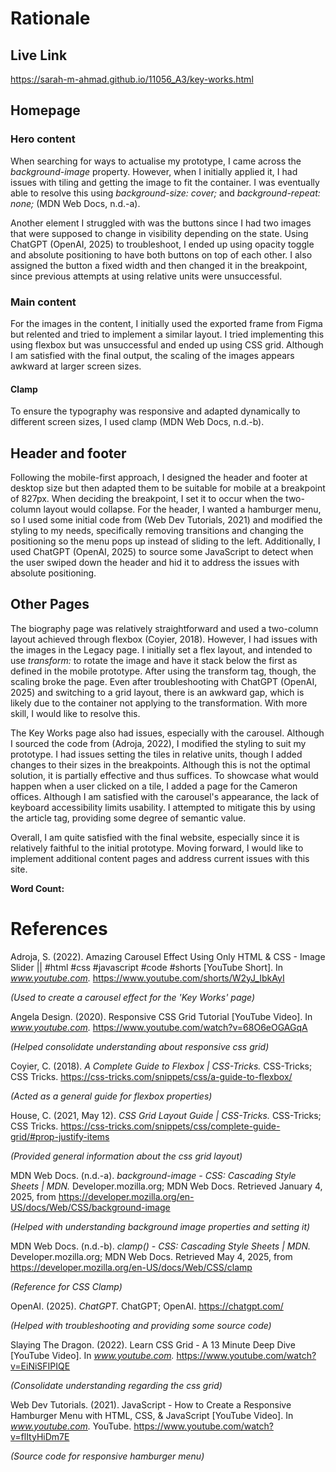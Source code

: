 # Rationale

## Live Link

https://sarah-m-ahmad.github.io/11056_A3/key-works.html

## Homepage

### Hero content

When searching for ways to actualise my prototype, I came across the _background-image_ property. However, when I initially applied it, I had issues with tiling and getting the image to fit the container. I was eventually able to resolve this using _background-size: cover;_ and _background-repeat: none;_ (MDN Web Docs, n.d.-a).

Another element I struggled with was the buttons since I had two images that were supposed to change in visibility depending on the state. Using ChatGPT (OpenAI, 2025) to troubleshoot, I ended up using opacity toggle and absolute positioning to have both buttons on top of each other. I also assigned the button a fixed width and then changed it in the breakpoint, since previous attempts at using relative units were unsuccessful.

### Main content

For the images in the content, I initially used the exported frame from Figma but relented and tried to implement a similar layout. I tried implementing this using flexbox but was unsuccessful and ended up using CSS grid. Although I am satisfied with the final output, the scaling of the images appears awkward at larger screen sizes.

#### Clamp

To ensure the typography was responsive and adapted dynamically to different screen sizes, I used clamp (MDN Web Docs, n.d.-b).

## Header and footer

Following the mobile-first approach, I designed the header and footer at desktop size but then adapted them to be suitable for mobile at a breakpoint of 827px. When deciding the breakpoint, I set it to occur when the two-column layout would collapse. For the header, I wanted a hamburger menu, so I used some initial code from (Web Dev Tutorials, 2021) and modified the styling to my needs, specifically removing transitions and changing the positioning so the menu pops up instead of sliding to the left. Additionally, I used ChatGPT (OpenAI, 2025) to source some JavaScript to detect when the user swiped down the header and hid it to address the issues with absolute positioning.

## Other Pages

The biography page was relatively straightforward and used a two-column layout achieved through flexbox (Coyier, 2018). However, I had issues with the images in the Legacy page. I initially set a flex layout, and intended to use _transform:_ to rotate the image and have it stack below the first as defined in the mobile prototype. After using the transform tag, though, the scaling broke the page. Even after troubleshooting with ChatGPT (OpenAI, 2025) and switching to a grid layout, there is an awkward gap, which is likely due to the container not applying to the transformation. With more skill, I would like to resolve this.

The Key Works page also had issues, especially with the carousel. Although I sourced the code from (Adroja, 2022), I modified the styling to suit my prototype. I had issues setting the tiles in relative units, though I added changes to their sizes in the breakpoints. Although this is not the optimal solution, it is partially effective and thus suffices. To showcase what would happen when a user clicked on a tile, I added a page for the Cameron offices. Although I am satisfied with the carousel's appearance, the lack of keyboard accessibility limits usability. I attempted to mitigate this by using the article tag, providing some degree of semantic value.

Overall, I am quite satisfied with the final website, especially since it is relatively faithful to the initial prototype. Moving forward, I would like to implement additional content pages and address current issues with this site.

**Word Count:**

# References

Adroja, S. (2022). Amazing Carousel Effect Using Only HTML & CSS - Image Slider || #html #css #javascript #code #shorts [YouTube Short]. In *www.youtube.com.* https://www.youtube.com/shorts/W2yJ_IbkAyI

_(Used to create a carousel effect for the 'Key Works' page)_

Angela Design. (2020). Responsive CSS Grid Tutorial [YouTube Video]. In *www.youtube.com.* https://www.youtube.com/watch?v=68O6eOGAGqA

_(Helped consolidate understanding about responsive css grid)_

Coyier, C. (2018). _A Complete Guide to Flexbox | CSS-Tricks._ CSS-Tricks; CSS Tricks. https://css-tricks.com/snippets/css/a-guide-to-flexbox/

_(Acted as a general guide for flexbox properties)_

House, C. (2021, May 12). _CSS Grid Layout Guide | CSS-Tricks._ CSS-Tricks; CSS Tricks. https://css-tricks.com/snippets/css/complete-guide-grid/#prop-justify-items

_(Provided general information about the css grid layout)_

MDN Web Docs. (n.d.-a). _background-image - CSS: Cascading Style Sheets | MDN._ Developer.mozilla.org; MDN Web Docs. Retrieved January 4, 2025, from https://developer.mozilla.org/en-US/docs/Web/CSS/background-image

_(Helped with understanding background image properties and setting it)_

MDN Web Docs. (n.d.-b). _clamp() - CSS: Cascading Style Sheets | MDN._ Developer.mozilla.org; MDN Web Docs. Retrieved May 4, 2025, from https://developer.mozilla.org/en-US/docs/Web/CSS/clamp

_(Reference for CSS Clamp)_

OpenAI. (2025). _ChatGPT._ ChatGPT; OpenAI. https://chatgpt.com/

_(Helped with troubleshooting and providing some source code)_

Slaying The Dragon. (2022). Learn CSS Grid - A 13 Minute Deep Dive [YouTube Video]. In _www.youtube.com._ https://www.youtube.com/watch?v=EiNiSFIPIQE

_(Consolidate understanding regarding the css grid)_

Web Dev Tutorials. (2021). JavaScript - How to Create a Responsive Hamburger Menu with HTML, CSS, & JavaScript [YouTube Video]. In *www.youtube.com.* YouTube. https://www.youtube.com/watch?v=flItyHiDm7E

_(Source code for responsive hamburger menu)_
